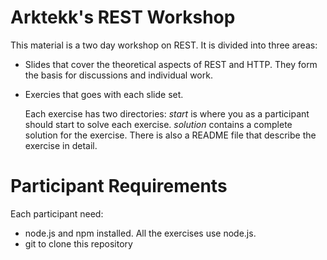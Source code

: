 Arktekk's REST Workshop
=======================

This material is a two day workshop on REST. It is divided into three areas:

* Slides that cover the theoretical aspects of REST and HTTP. They
  form the basis for discussions and individual work.
* Exercies that goes with each slide set.

  Each exercise has two directories: _start_ is where you as a
  participant should start to solve each exercise. _solution_ contains
  a complete solution for the exercise. There is also a README file
  that describe the exercise in detail.

Participant Requirements
========================

Each participant need:

* node.js and npm installed. All the exercises use node.js.
* git to clone this repository

